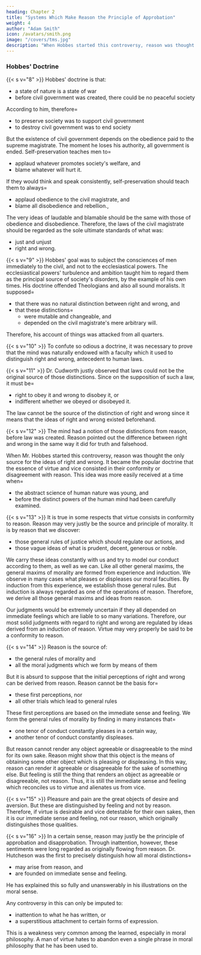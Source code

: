 ```yaml
---
heading: Chapter 2
title: "Systems Which Make Reason the Principle of Approbation"
weight: 4
author: "Adam Smith"
icon: /avatars/smith.png
image: "/covers/tms.jpg"
description: "When Hobbes started this controversy, reason was thought the only source for the ideas of right and wrong. It became the popular doctrine that the essence of virtue and vice consisted in their conformity or disagreement with reason"
---
```





### Hobbes' Doctrine

{{< s v="8" >}} Hobbes' doctrine is that:
- a state of nature is a state of war
- before civil government was created, there could be no peaceful society

According to him, therefore= 
- to preserve society was to support civil government
- to destroy civil government was to end society

But the existence of civil government depends on the obedience paid to the supreme magistrate. The moment he loses his authority, all government is ended. Self-preservation teaches men to= 
- applaud whatever promotes society's welfare, and
- blame whatever will hurt it.

If they would think and speak consistently, self-preservation should teach them to always= 
- applaud obedience to the civil magistrate, and
- blame all disobedience and rebellion.,

The very ideas of laudable and blamable should be the same with those of obedience and disobedience. Therefore, the laws of the civil magistrate should be regarded as the sole ultimate standards of what was:
- just and unjust
- right and wrong.

{{< s v="9" >}} Hobbes' goal was to subject the consciences of men immediately to the civil, and not to the ecclesiastical powers. The ecclesiastical powers' turbulence and ambition taught him to regard them as the principal source of society's disorders, by the example of his own times. His doctrine offended Theologians and also all sound moralists. It supposed= 
- that there was no natural distinction between right and wrong, and
- that these distinctions= 
  - were mutable and changeable, and
  - depended on the civil magistrate's mere arbitrary will.

Therefore, his account of things was attacked from all quarters.

{{< s v="10" >}} To confute so odious a doctrine, it was necessary to prove that the mind was naturally endowed with a faculty which it used to distinguish right and wrong, antecedent to human laws.

{{< s v="11" >}} Dr. Cudworth justly observed that laws could not be the original source of those distinctions. Since on the supposition of such a law, it must be= 
- right to obey it and wrong to disobey it, or
- indifferent whether we obeyed or disobeyed it.

<!-- The law which could be obeyed or disobeyed, could not . The law which was right to obey and wrong to disobey was also not the source. Since even this supposed=  -->

The law cannot be the source of the distinction of right and wrong since it means that the ideas of right and wrong existed beforehand.

<!-- leads to= 
- the antecedent ,
- that obedience to the law was conformable to the idea of right, and
- that disobedience to the law, to that of wrong. -->

{{< s v="12" >}} The mind had a notion of those distinctions from reason, before law was created. Reason pointed out the difference between right and wrong in the same way it did for truth and falsehood. 

When Mr. Hobbes started this controversy, reason was thought the only source for the ideas of right and wrong. It became the popular doctrine that the essence of virtue and vice consisted in their conformity or disagreement with reason. This idea was more easily received at a time when= 

<!-- This conclusion is true in some respects but is rather hasty in others. --> 
- the abstract science of human nature was young, and 
- before the distinct powers of the human mind had been carefully examined<!--  and distinguished from one another -->.

<!-- Reason was thus considered as the original source and principle of approbation and disapprobation. -->

{{< s v="13" >}} It is true in some respects that virtue consists in conformity to reason. Reason may very justly be the source and principle of morality. It is by reason that we discover:
<!-- = 
- approbation and disapprobation,
- of all solid judgments on right and wrong. -->
- those general rules of justice which should regulate our actions, and
- those vague ideas of what is prudent, decent, generous or noble.

We carry these ideas constantly with us and try to model our conduct according to them, as well as we can. Like all other general maxims, the general maxims of morality are formed from experience and induction. We observe in many cases what pleases or displeases our moral faculties. By induction from this experience, we establish those general rules. But induction is always regarded as one of the operations of reason. Therefore, we derive all those general maxims and ideas from reason.
<!-- - these approve or disapprove of. -->
<!-- These ideas regulate most of our moral judgments. -->
Our judgments would be extremely uncertain if they all depended on immediate feelings which are liable to so many variations. Therefore, our most solid judgments with regard to right and wrong are regulated by ideas derived from an induction of reason. Virtue may very properly be said to be a conformity to reason.
<!-- They are capable of being altered by the different states of health and humour.  -->
<!-- Reason may be considered as the source and principle of approbation and disapprobation. -->

{{< s v="14" >}}  Reason is the source of: 
- the general rules of morality and
- all the moral judgments which we form by means of them

But it is absurd to suppose that the initial perceptions of right and wrong can be derived from reason. Reason cannot be the basis for= 
<!-- , even from experiences on which the general rules are formed. -->
- these first perceptions, nor
- all other trials which lead to general rules

These first perceptions are based on the immediate sense and feeling. We form the general rules of morality by finding in many instances that= 
- one tenor of conduct constantly pleases in a certain way,
- another tenor of conduct constantly displeases.

But reason cannot render any object agreeable or disagreeable to the mind for its own sake. Reason might show that this object is the means of obtaining some other object which is pleasing or displeasing. In this way, reason can render it agreeable or disagreeable for the sake of something else. But feeling is still the thing that renders an object as agreeable or disagreeable, not reason. Thus, it is still the immediate sense and feeling which reconciles us to virtue and alienates us from vice.
<!-- If virtue pleases and vice displeases for their own sakes, it is  -->


{{< s v="15" >}}  Pleasure and pain are the great objects of desire and aversion. But these are distinguished by feeling and not by reason. Therefore, if virtue is desirable and vice detestable for their own sakes, then it is our immediate sense and feeling, not our reason, which originally distinguishes those qualities.


{{< s v="16" >}} In a certain sense, reason may justly be the principle of approbation and disapprobation. Through inattention, however, these sentiments were long regarded as originally flowing from reason. Dr. Hutcheson was the first to precisely distinguish how all moral distinctions= 
- may arise from reason, and
- are founded on immediate sense and feeling.

He has explained this so fully and unanswerably in his illustrations on the moral sense.

Any controversy in this can only be imputed to:
- inattention to what he has written, or
- a superstitious attachment to certain forms of expression.

This is a weakness very common among the learned, especially in moral philosophy. A man of virtue hates to abandon even a single phrase in moral philosophy that he has been used to.
